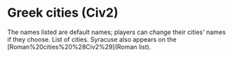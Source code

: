 # Greek cities (Civ2)

The names listed are default names; players can change their cities' names if they choose.
List of cities.
Syracuse also appears on the [Roman%20cities%20%28Civ2%29](Roman list).